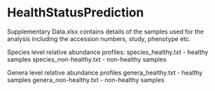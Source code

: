 # HealthStatusPrediction

Supplementary Data.xlsx contains details of the samples used for the analysis including the accession numbers, study, phenotype etc.

Species level relative abundance profiles:
  species_healthy.txt - healthy samples
  species_non-healthy.txt - non-healthy samples 

Genera level relative abundance profiles
  genera_healthy.txt - healthy samples
  genera_non-healthy.txt - non-healthy samples 

